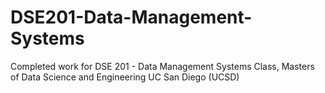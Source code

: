 # DSE201-Data-Management-Systems
Completed work for DSE 201 - Data Management Systems Class,  Masters of Data Science and Engineering UC San Diego (UCSD)
